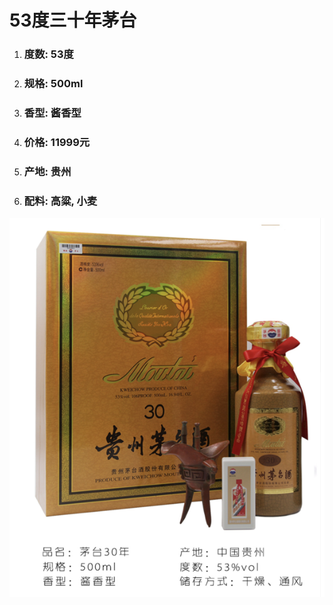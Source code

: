 # 53度三十年茅台

1. ### 度数: 53度
2. ### 规格: 500ml
3. ### 香型: 酱香型
4. ### 价格: 11999元
5. ### 产地: 贵州
6. ### 配料: 高粱, 小麦

![](/assets/53度三十年茅台.png)

